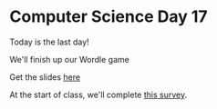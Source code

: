 # Computer Science Day 17

<link href="index.css" rel="stylesheet">

Today is the last day!

We'll finish up our Wordle game

Get the slides [here](../presentation-pdfs/day17.pdf)

At the start of class, we'll complete [this survey](https://forms.gle/Rtp8DQemj55Znuuy8).